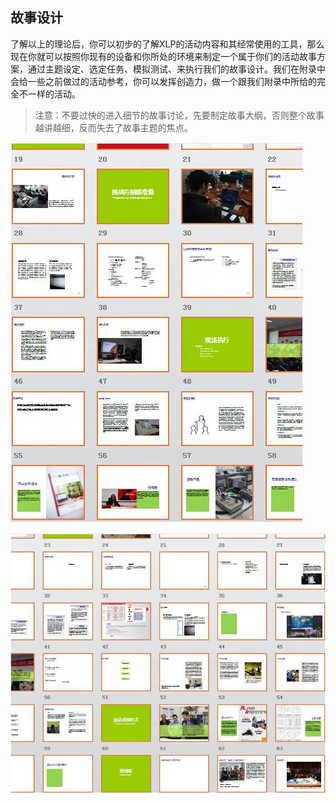 ## 故事设计

了解以上的理论后，你可以初步的了解XLP的活动内容和其经常使用的工具，那么现在你就可以按照你现有的设备和你所处的环境来制定一个属于你们的活动故事方案，通过主题设定、选定任务、模拟测试、来执行我们的故事设计。我们在附录中会给一些之前做过的活动参考，你可以发挥创造力，做一个跟我们附录中所给的完全不一样的活动。

>注意：不要过快的进入细节的故事讨论，先要制定故事大纲，否则整个故事越讲越细，反而失去了故事主题的焦点。

![0](00.jpg) 

![0](01.jpg)